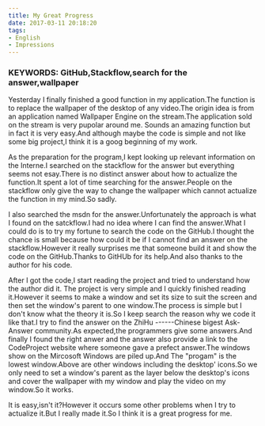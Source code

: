 ```yaml
---
title: My Great Progress
date: 2017-03-11 20:18:20
tags:
- English
- Impressions
---
```

### KEYWORDS: GitHub,Stackflow,search for the answer,wallpaper

Yesterday I finally finished a good function in my application.The function is to replace the  wallpaper of the desktop of any video.The origin idea is from an application named Wallpaper Engine on the stream.The application sold on the stream is very pupolar around me. Sounds an amazing function but in fact it is very easy.And although maybe the code is simple and not like some big project,I think it is a goog beginning of my work.

As the preparation for the program,I kept looking up relevant information on the Interne.I searched on the stackflow for the answer but everything seems not esay.There is no distinct answer about how to actualize the function.It spent a lot of time searching for the answer.People on the stackflow only give the way to change the wallpaper which  cannot actualize the function in my mind.So sadly.

I also searched the msdn for the answer.Unfortunately the approach is what I found on the satckflow.I had no idea where I can find the answer.What I could do is to try my fortune to search the code on the GitHub.I thought the chance is small because how could it be if I cannot find an answer on the stackflow.However it  really surprises me that someone build it and show the code on the GitHub.Thanks to GitHUb for its help.And also thanks to the author for his code.

After I got the code,I start reading the project and tried to understand how the author did it.
The project is very simple and I quickly finished reading it.However it seems to make a window and set its size to suit the screen and then set the window's parent to one window.The process is simple but I don't know what the theory it is.So I keep search the reason why we code it like that.I try to find the answer on the ZhiHu ------Chinese bigest Ask-Answer community.As expected,the programmers give some answers.And finally I found the right anwer and the answer also provide a link to the CodeProject website where someone gave a prefect answer.The windows show on the Mircosoft Windows are piled up.And The "progam" is the lowest window.Above are other windows including the desktop' icons.So we only need to set a window's parent as the layer below  the desktop's icons and cover the wallpaper with my window and play the video on my window.So it works.

It is easy,isn't it?However it occurs some other problems when I try to actualize it.But I really made it.So I think it is a great progress for me.